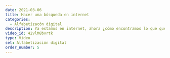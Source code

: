 ```yaml
---
date: 2021-03-06
title: Hacer una búsqueda en internet
categories:
  - Alfabetizacón digital
description: Ya estamos en internet, ahora ¿cómo encontramos lo que queremos? Internet es un lugar vasto y debemos aprender a mantenernos seguros.
video_id: 42vlM8bvrtk
type: Video
set: Alfabetización digital
order_number: 5
---
```

